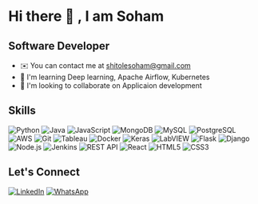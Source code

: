 # Hi there 👋 , I am Soham

## Software Developer

- ✉️ You can contact me at shitolesoham@gmail.com
- 🌱 I'm learning Deep learning, Apache Airflow, Kubernetes
- 👯 I'm looking to collaborate on Applicaion development

## Skills

![Python](https://img.shields.io/badge/-Python-3776AB?style=flat-square&logo=python&logoColor=white)
![Java](https://img.shields.io/badge/-Java-007396?style=flat-square&logo=java&logoColor=white)
![JavaScript](https://img.shields.io/badge/-JavaScript-F7DF1E?style=flat-square&logo=javascript&logoColor=black)
![MongoDB](https://img.shields.io/badge/-MongoDB-47A248?style=flat-square&logo=mongodb&logoColor=white)
![MySQL](https://img.shields.io/badge/-MySQL-4479A1?style=flat-square&logo=mysql&logoColor=white)
![PostgreSQL](https://img.shields.io/badge/-PostgreSQL-4169E1?style=flat-square&logo=postgresql&logoColor=white)
![AWS](https://img.shields.io/badge/-AWS-232F3E?style=flat-square&logo=amazonaws&logoColor=white)
![Git](https://img.shields.io/badge/-Git-F05032?style=flat-square&logo=git&logoColor=white)
![Tableau](https://img.shields.io/badge/-Tableau-E97627?style=flat-square&logo=tableau&logoColor=white)
![Docker](https://img.shields.io/badge/-Docker-2496ED?style=flat-square&logo=docker&logoColor=white)
![Keras](https://img.shields.io/badge/-Keras-D00000?style=flat-square&logo=keras&logoColor=white)
![LabVIEW](https://img.shields.io/badge/-LabVIEW-FFDB00?style=flat-square&logo=labview&logoColor=black)
![Flask](https://img.shields.io/badge/-Flask-000000?style=flat-square&logo=flask&logoColor=white)
![Django](https://img.shields.io/badge/-Django-092E20?style=flat-square&logo=django&logoColor=green)
![Node.js](https://img.shields.io/badge/-Node.js-339933?style=flat-square&logo=nodedotjs&logoColor=white)
![Jenkins](https://img.shields.io/badge/-Jenkins-D24939?style=flat-square&logo=jenkins&logoColor=white)
![REST API](https://img.shields.io/badge/-REST_API-009688?style=flat-square&logo=rest&logoColor=white)
![React](https://img.shields.io/badge/-React-61DAFB?style=flat-square&logo=react&logoColor=black)
![HTML5](https://img.shields.io/badge/-HTML5-E34F26?style=flat-square&logo=html5&logoColor=white)
![CSS3](https://img.shields.io/badge/-CSS3-1572B6?style=flat-square&logo=css3&logoColor=white)


## Let's Connect

<a href=https://www.linkedin.com/in/soham-shitole><img src="https://img.shields.io/badge/-LinkedIn-blue?style=flat-square&logo=Linkedin&logoColor=white" alt="LinkedIn"/></a>
<a href=https://wa.me/+16073740834><img src="https://img.shields.io/badge/-WhatsApp-25D366?style=flat-square&logo=whatsapp&logoColor=white" alt="WhatsApp"/></a>

<!--
**sshitol1/sshitol1** is a ✨ _special_ ✨ repository because its `README.md` (this file) appears on your GitHub profile.

Here are some ideas to get you started:

- 🔭 I’m currently working on ...
- 🌱 I’m currently learning ...
- 👯 I’m looking to collaborate on ...
- 🤔 I’m looking for help with ...
- 💬 Ask me about ...
- 📫 How to reach me: ...
- 😄 Pronouns: ...
- ⚡ Fun fact: ...
-->
